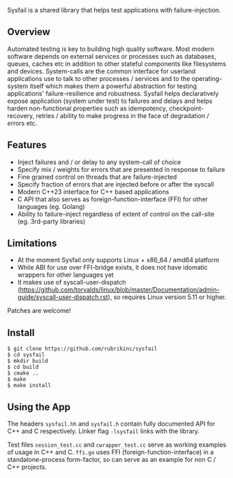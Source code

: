 Sysfail is a shared library that helps test applications with failure-injection.

## Overview

Automated testing is key to building high quality software. Most modern
software depends on external services or processes such as databases, queues,
caches etc in addition to other stateful components like filesystems and
devices.
System-calls are the common interface for userland applications use to talk to
other processes / services and to the operating-system itself which makes them
a powerful abstraction for testing applications' failure-resilience and
robustness.
Sysfail helps declaratively expose application (system under test) to failures
and delays and helps harden non-functional properties such as idempotency,
checkpoint-recovery, retries / ability to make progress in the face
of degradation / errors etc.

## Features

* Inject failures and / or delay to any system-call of choice
* Specify mix / weights for errors that are presented in response to failure
* Fine grained control on threads that are failure-injected
* Specify fraction of errors that are injected before or after the syscall
* Modern C++23 interface for C++ based applications
* C API that also serves as foreign-function-interface (FFI) for other languages (eg. Golang)
* Ability to failure-inject regardless of extent of control on the call-site (eg. 3rd-party libraries)

## Limitations

* At the moment Sysfail only supports Linux + x86_64 / amd64 platform
* While ABI for use over FFI-bridge exists, it does not have idomatic wrappers for other languages yet
* It makes use of syscall-user-dispatch (https://github.com/torvalds/linux/blob/master/Documentation/admin-guide/syscall-user-dispatch.rst), so requires Linux version 5.11 or higher.

Patches are welcome!

## Install

```
$ git clone https://github.com/rubrikinc/sysfail
$ cd sysfail
$ mkdir build
$ cd build
$ cmake ..
$ make
$ make install
```

## Using the App

The headers `sysfail.hh` and `sysfail.h` contain fully documented API for C++
and C respectively. Linker flag `-lsysfail` links with the library.

Test files `session_test.cc` and `cwrapper_test.cc` serve as working examples of
usage in C++ and C. `ffi.go` uses FFI (foreign-function-interface) in a
standalone-process form-factor, so can serve as an example for non C / C++
projects.
